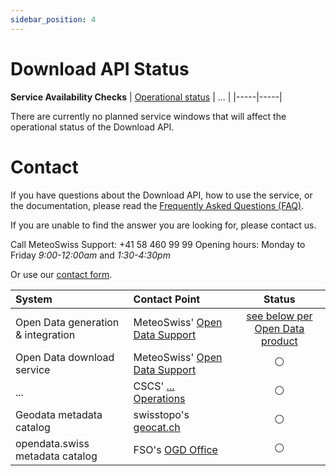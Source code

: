 ```yaml
---
sidebar_position: 4
---
```


# Download API Status

<!-- cf. https://opendatadocs.dmi.govcloud.dk/en/API_Status_and_Contact -->

**Service Availability Checks**
| [Operational status]() | ... |
|-----|-----|
<!-- cf. [https://status.opentransportdata.swiss](https://status.opentransportdata.swiss/) -->

There are currently no planned service windows that will affect the operational status of the Download API. 

# Contact
If you have questions about the Download API, how to use the service, or the documentation, please read the [Frequently Asked Questions (FAQ)](/faq).

If you are unable to find the answer you are looking for, please contact us.

Call MeteoSwiss Support: +41 58 460 99 99
Opening hours: Monday to Friday *9:00-12:00am* and *1:30-4:30pm*

Or use our [contact form](https://www.meteoswiss.admin.ch/about-us/contact/contact-form.html).



| System | Contact Point | Status |
|:-----|:-----|:-----:|
| Open Data generation & integration | MeteoSwiss' [Open Data Support](https://www.meteoswiss.admin.ch/about-us/contact/contact-form.html) | [see below per Open Data product](https://github.com/MeteoSwiss/opendata/blob/main/README.md#understanding-meteoswiss-open-data)
| Open Data download service | MeteoSwiss' [Open Data Support](https://www.meteoswiss.admin.ch/about-us/contact/contact-form.html) | ⚪ |
| ... | CSCS' [... Operations](...) | ⚪ |
| Geodata metadata catalog | swisstopo's [geocat.ch ](https://info.geocat.ch/en/contact) | ⚪ |
| opendata.swiss metadata catalog | FSO's [OGD Office](https://opendata.swiss/en/contact) | ⚪ |



<!-- ![MeteoSwiss Logo](/docs/assets/img/OGD_Organisation_täglicher_operationeller_Betrieb.png) -->


